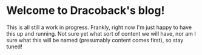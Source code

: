 # Welcome to Dracoback's blog!

This is all still a work in progress. Frankly, right now I'm just happy to have this up and running. Not sure yet what sort of content we will have, nor am I sure what this will be named (presumably content comes first), so stay tuned!
